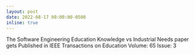 ```yaml
---
layout: post
date: 2022-08-17 00:00:00-0500
inline: true
---
```


The Software Engineering Education Knowledge vs Industrial Needs paper gets Published in IEEE Transactions on Education Volume: 65 Issue: 3
